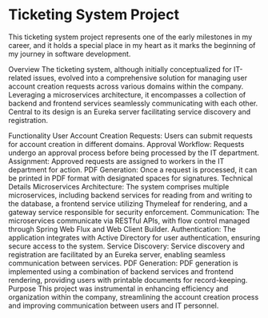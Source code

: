 # Ticketing System Project
This ticketing system project represents one of the early milestones in my career, and it holds a special place in my heart as it marks the beginning of my journey in software development.

Overview
The ticketing system, although initially conceptualized for IT-related issues, evolved into a comprehensive solution for managing user account creation requests across various domains within the company. Leveraging a microservices architecture, it encompasses a collection of backend and frontend services seamlessly communicating with each other. Central to its design is an Eureka server facilitating service discovery and registration.

Functionality
User Account Creation Requests: Users can submit requests for account creation in different domains.
Approval Workflow: Requests undergo an approval process before being processed by the IT department.
Assignment: Approved requests are assigned to workers in the IT department for action.
PDF Generation: Once a request is processed, it can be printed in PDF format with designated spaces for signatures.
Technical Details
Microservices Architecture: The system comprises multiple microservices, including backend services for reading from and writing to the database, a frontend service utilizing Thymeleaf for rendering, and a gateway service responsible for security enforcement.
Communication: The microservices communicate via RESTful APIs, with flow control managed through Spring Web Flux and Web Client Builder.
Authentication: The application integrates with Active Directory for user authentication, ensuring secure access to the system.
Service Discovery: Service discovery and registration are facilitated by an Eureka server, enabling seamless communication between services.
PDF Generation: PDF generation is implemented using a combination of backend services and frontend rendering, providing users with printable documents for record-keeping.
Purpose
This project was instrumental in enhancing efficiency and organization within the company, streamlining the account creation process and improving communication between users and IT personnel.
